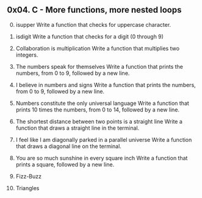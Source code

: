 ## 0x04. C - More functions, more nested loops

0. isupper
	Write a function that checks for uppercase character.

1. isdigit
	Write a function that checks for a digit (0 through 9)

2. Collaboration is multiplication
	Write a function that multiplies two integers.

3. The numbers speak for themselves
	Write a function that prints the numbers, from 0 to 9, followed by a new line.

4. I believe in numbers and signs
	Write a function that prints the numbers, from 0 to 9, followed by a new line.

5. Numbers constitute the only universal language
	Write a function that prints 10 times the numbers, from 0 to 14, followed by a new line.

6. The shortest distance between two points is a straight line
	Write a function that draws a straight line in the terminal.


7. I feel like I am diagonally parked in a parallel universe
	Write a function that draws a diagonal line on the terminal.

8. You are so much sunshine in every square inch
	Write a function that prints a square, followed by a new line.

9. Fizz-Buzz

10. Triangles



